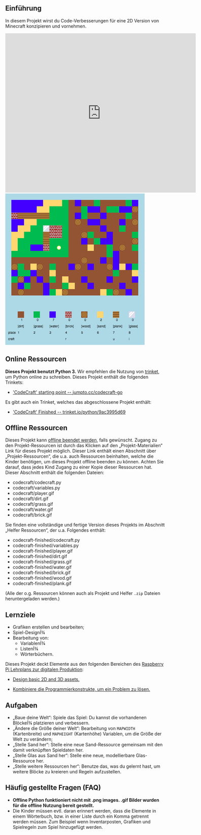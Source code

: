## Einführung

In diesem Projekt wirst du Code-Verbesserungen für eine 2D Version von Minecraft konzipieren und vornehmen.

<div class="trinket">
  <iframe src="https://trinket.io/embed/python/9ac3995d69?outputOnly=true&start=result" width="600" height="500" frameborder="0" marginwidth="0" marginheight="0" allowfullscreen>
  </iframe>
  <img src="images/craft-finished.png">
</div>

## Online Ressourcen

__Dieses Projekt benutzt Python 3.__ Wir empfehlen die Nutzung von [trinket](https://trinket.io/), um Python online zu schreiben. Dieses Projekt enthält die folgenden Trinkets:

+ ['CodeCraft' starting point -- jumpto.cc/codecraft-go](http://jumpto.cc/codecraft-go)

Es gibt auch ein Trinket, welches das abgeschlossene Projekt enthält:

+ ['CodeCraft' Finished -- trinket.io/python/9ac3995d69](https://trinket.io/python/9ac3995d69)

## Offline Ressourcen
Dieses Projekt kann [offline beendet werden](https://www.codeclubprojects.org/en-GB/resources/python-working-offline/), falls gewünscht. Zugang zu den Projekt-Ressourcen ist durch das Klicken auf den „Projekt-Materialien“ Link für dieses Projekt möglich. Dieser Link enthält einen Abschnitt über „Projekt-Ressourcen“, die u.a. auch Ressourcen beinhalten, welche die Kinder benötigen, um dieses Projekt offline beenden zu können. Achten Sie darauf, dass jedes Kind Zugang zu einer Kopie dieser Ressourcen hat. Dieser Abschnitt enthält die folgenden Dateien:

+ codecraft/codecraft.py
+ codecraft/variables.py
+ codecraft/player.gif
+ codecraft/dirt.gif
+ codecraft/grass.gif
+ codecraft/water.gif
+ codecraft/brick.gif

Sie finden eine vollständige und fertige Version dieses Projekts im Abschnitt „Helfer Ressourcen“, der u.a. Folgendes enthält:

+ codecraft-finished/codecraft.py
+ codecraft-finished/variables.py
+ codecraft-finished/player.gif
+ codecraft-finished/dirt.gif
+ codecraft-finished/grass.gif
+ codecraft-finished/water.gif
+ codecraft-finished/brick.gif
+ codecraft-finished/wood.gif
+ codecraft-finished/plank.gif

(Alle der o.g. Ressourcen können auch als Projekt und Helfer `.zip` Dateien heruntergeladen werden.)

## Lernziele
+ Grafiken erstellen und bearbeiten;
+ Spiel-DesignÍ¾
+ Bearbeitung von:
	+ VariablenÍ¾
	+ ListenÍ¾
	+ Wörterbüchern.

Dieses Projekt deckt Elemente aus den folgenden Bereichen des [Raspberry Pi Lehrplans zur digitalen Produktion](http://rpf.io/curriculum):

+ [Design basic 2D and 3D assets.](https://www.raspberrypi.org/curriculum/design/creator)

+ [Kombiniere die Programmierkonstrukte, um ein Problem zu lösen.](https://www.raspberrypi.org/curriculum/programming/builder)

## Aufgaben
+ „Baue deine Welt“: Spiele das Spiel: Du kannst die vorhandenen BlöckeÍ¾ platzieren und verbessern.
+ „Ändere die Größe deiner Welt“: Bearbeitung von `MAPWIDTH` (Kartenbreite) und `MAPHEIGHT` (Kartenhöhe) Variablen, um die Größe der Welt zu verändern;
+ „Stelle Sand her“: Stelle eine neue Sand-Ressource gemeinsam mit den damit verknüpften Spieldaten her.
+ „Stelle Glas aus Sand her“: Stelle eine neue, modellierbare Glas-Ressource her.
+ „Stelle weitere Ressourcen her“: Benutze das, was du gelernt hast, um weitere Blöcke zu kreieren und Regeln aufzustellen.

## Häufig gestellte Fragen (FAQ)
+ __Offline Python funktioniert nicht mit .png images. .gif Bilder wurden für die offline Nutzung bereit gestellt.__
+ Die Kinder müssen evtl. daran erinnert werden, dass die Elemente in einem Wörterbuch, bzw. in einer Liste durch ein Komma getrennt werden müssen. Zum Beispiel wenn Inventarposten, Grafiken und Spielregeln zum Spiel hinzugefügt werden.
